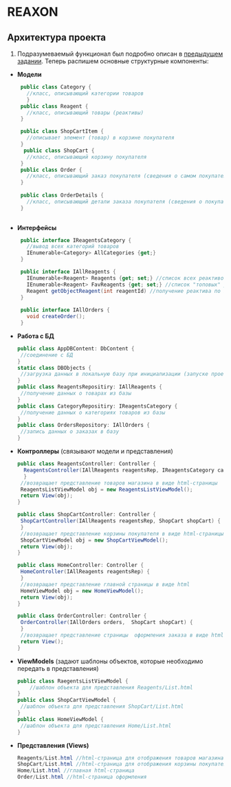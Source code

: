 # REAXON
## Архитектура проекта
1. Подразумеваемый функционал был подробно описан в [предыдущем задании](https://github.com/Anaiya798/CSharp-2/tree/main/hw01/task1). Теперь распишем основные структурные компоненты:
- **Модели**
   ```C#
    public class Category {
      //класс, описывающий категории товаров
      }
    public class Reagent {
      //класс, описывающий товары (реактивы)
    }
   
    public class ShopCartItem {
      //описывает элемент (товар) в корзине покупателя
    }
     public class ShopCart {
      //класс, описывающий корзину покупателя
    }
    public class Order {
      //класс, описывающий заказ покупателя (сведения о самом покупателе)
    }
    
    public class OrderDetails {
      //класс, описывающий детали заказа покупателя (сведения о покупаемых товарах)
    }
    
   ```
- **Интерфейсы**
   ```C#
    public interface IReagentsCategory {
      //вывод всех категорий товаров
      IEnumerable<Category> AllCategories {get;}
    }
   ```
   ```C#
    public interface IAllReagents {
      IEnumerable<Reagent> Reagents {get; set;} //список всех реактивов
      IEnumerable<Reagent> FavReagents {get; set;} //список "топовых" реактивов, которые будут отображаться
      Reagent getObjectReagent(int reagentId) //получение реактива по id
    }
    
    public interface IAllOrders {
      void createOrder();
    }
   ```
 - **Работа с БД** 
     ```C#
     public class AppDBContent: DbContent {
      //соединение с БД
     }
     static class DBObjects {
      //загрузка данных в локальную базу при инициализации (запуске проекта)
     }
     public class ReagentsRepositiry: IAllReagents {
      //получение данных о товарах из базы
     }
     public class CategoryRepositiry: IReagentsCategory {
      //получение данных о категориях товаров из базы
     }
     public class OrdersRepository: IAllOrders {
      //запись данных о заказах в базу
     }
     ```
  - **Контроллеры**  (связывают модели и представления)
     ```C#
     public class ReagentsController: Controller {
       ReagentsController(IAllReagents reagentsRep, IReagentsCategory categoryRep) {
       }
      //возвращает представление товаров магазина в виде html-страницы
      ReagentsListViewModel obj = new ReagentsListViewModel();
      return View(obj);
     }
     
     public class ShopCartController: Controller {
      ShopCartController(IAllReagents reagentsRep, ShopCart shopCart) {
      }
      //возвращает представление корзины покупателя в виде html-страницы
      ShopCartViewModel obj = new ShopCartViewModel();
      return View(obj);
     }
     
     public class HomeController: Controller {
      HomeController(IAllReagents reagentsRep) {
      }
      //возвращает представление главной страницы в виде html
      HomeViewModel obj = new HomeViewModel();
      return View(obj);
     }
     
     public class OrderController: Controller {
      OrderController(IAllOrders orders,  ShopCart shopCart) {
      }
      //возвращает представление страницы  оформления заказа в виде html
      return View();
     }
     ```
   - **ViewModels** (задают шаблоны объектов, которые необходимо передать в представления)
     ```C#
     public class RaegentsListViewModel {
         //шаблон объекта для представления Reagents/List.html
     }
     public class ShopCartViewModel {
      //шаблон объекта для представления ShopCart/List.html
     }
     public class HomeViewModel {
      //шаблон объекта для представления Home/List.html
     }
     ```
   - **Представления (Views)** 
     ```C#
     Reagents/List.html //html-страница для отображения товаров магазина 
     ShopCart/List.html //html-страница для отображения корзины покупателя 
     Home/List.html //главная html-страница 
     Order/List.html //html-страница оформления 
     ```
